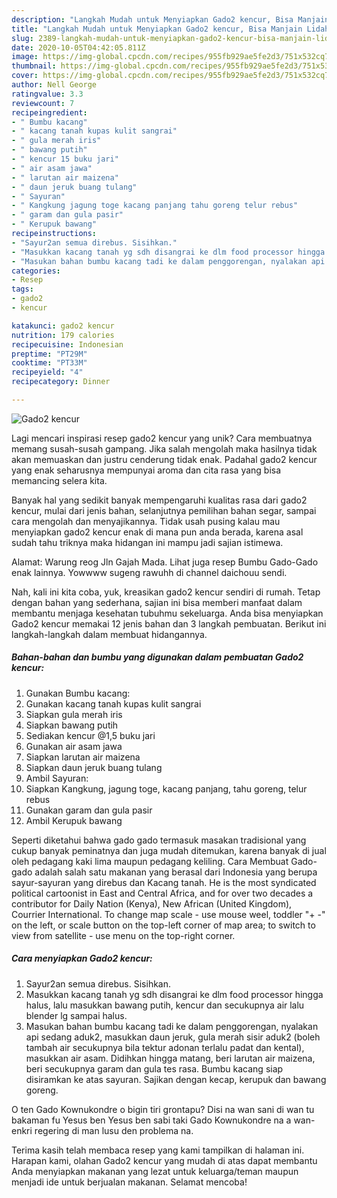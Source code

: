 ```yaml
---
description: "Langkah Mudah untuk Menyiapkan Gado2 kencur, Bisa Manjain Lidah"
title: "Langkah Mudah untuk Menyiapkan Gado2 kencur, Bisa Manjain Lidah"
slug: 2389-langkah-mudah-untuk-menyiapkan-gado2-kencur-bisa-manjain-lidah
date: 2020-10-05T04:42:05.811Z
image: https://img-global.cpcdn.com/recipes/955fb929ae5fe2d3/751x532cq70/gado2-kencur-foto-resep-utama.jpg
thumbnail: https://img-global.cpcdn.com/recipes/955fb929ae5fe2d3/751x532cq70/gado2-kencur-foto-resep-utama.jpg
cover: https://img-global.cpcdn.com/recipes/955fb929ae5fe2d3/751x532cq70/gado2-kencur-foto-resep-utama.jpg
author: Nell George
ratingvalue: 3.3
reviewcount: 7
recipeingredient:
- " Bumbu kacang"
- " kacang tanah kupas kulit sangrai"
- " gula merah iris"
- " bawang putih"
- " kencur 15 buku jari"
- " air asam jawa"
- " larutan air maizena"
- " daun jeruk buang tulang"
- " Sayuran"
- " Kangkung jagung toge kacang panjang tahu goreng telur rebus"
- " garam dan gula pasir"
- " Kerupuk bawang"
recipeinstructions:
- "Sayur2an semua direbus. Sisihkan."
- "Masukkan kacang tanah yg sdh disangrai ke dlm food processor hingga halus, lalu masukkan bawang putih, kencur dan secukupnya air lalu blender lg sampai halus."
- "Masukan bahan bumbu kacang tadi ke dalam penggorengan, nyalakan api sedang aduk2, masukkan daun jeruk, gula merah sisir aduk2 (boleh tambah air secukupnya bila tektur adonan terlalu padat dan kental), masukkan air asam. Didihkan hingga matang, beri larutan air maizena, beri secukupnya garam dan gula tes rasa. Bumbu kacang siap disiramkan ke atas sayuran. Sajikan dengan kecap, kerupuk dan bawang goreng."
categories:
- Resep
tags:
- gado2
- kencur

katakunci: gado2 kencur 
nutrition: 179 calories
recipecuisine: Indonesian
preptime: "PT29M"
cooktime: "PT33M"
recipeyield: "4"
recipecategory: Dinner

---
```



![Gado2 kencur](https://img-global.cpcdn.com/recipes/955fb929ae5fe2d3/751x532cq70/gado2-kencur-foto-resep-utama.jpg)

Lagi mencari inspirasi resep gado2 kencur yang unik? Cara membuatnya memang susah-susah gampang. Jika salah mengolah maka hasilnya tidak akan memuaskan dan justru cenderung tidak enak. Padahal gado2 kencur yang enak seharusnya mempunyai aroma dan cita rasa yang bisa memancing selera kita.

Banyak hal yang sedikit banyak mempengaruhi kualitas rasa dari gado2 kencur, mulai dari jenis bahan, selanjutnya pemilihan bahan segar, sampai cara mengolah dan menyajikannya. Tidak usah pusing kalau mau menyiapkan gado2 kencur enak di mana pun anda berada, karena asal sudah tahu triknya maka hidangan ini mampu jadi sajian istimewa.

Alamat: Warung reog Jln Gajah Mada. Lihat juga resep Bumbu Gado-Gado enak lainnya. Yowwww sugeng rawuhh di channel daichouu sendi.


Nah, kali ini kita coba, yuk, kreasikan gado2 kencur sendiri di rumah. Tetap dengan bahan yang sederhana, sajian ini bisa memberi manfaat dalam membantu menjaga kesehatan tubuhmu sekeluarga. Anda bisa menyiapkan Gado2 kencur memakai 12 jenis bahan dan 3 langkah pembuatan. Berikut ini langkah-langkah dalam membuat hidangannya.

<!--inarticleads1-->

##### Bahan-bahan dan bumbu yang digunakan dalam pembuatan Gado2 kencur:

1. Gunakan  Bumbu kacang:
1. Gunakan  kacang tanah kupas kulit sangrai
1. Siapkan  gula merah iris
1. Siapkan  bawang putih
1. Sediakan  kencur @1,5 buku jari
1. Gunakan  air asam jawa
1. Siapkan  larutan air maizena
1. Siapkan  daun jeruk buang tulang
1. Ambil  Sayuran:
1. Siapkan  Kangkung, jagung toge, kacang panjang, tahu goreng, telur rebus
1. Gunakan  garam dan gula pasir
1. Ambil  Kerupuk bawang


Seperti diketahui bahwa gado gado termasuk masakan tradisional yang cukup banyak peminatnya dan juga mudah ditemukan, karena banyak di jual oleh pedagang kaki lima maupun pedagang keliling. Cara Membuat  Gado-gado adalah salah satu makanan yang berasal dari Indonesia yang berupa sayur-sayuran yang direbus dan Kacang tanah. He is the most syndicated political cartoonist in East and Central Africa, and for over two decades a contributor for Daily Nation (Kenya), New African (United Kingdom), Courrier International. To change map scale - use mouse weel, toddler &#34;+ -&#34; on the left, or scale button on the top-left corner of map area; to switch to view from satellite - use menu on the top-right corner. 

<!--inarticleads2-->

##### Cara menyiapkan Gado2 kencur:

1. Sayur2an semua direbus. Sisihkan.
1. Masukkan kacang tanah yg sdh disangrai ke dlm food processor hingga halus, lalu masukkan bawang putih, kencur dan secukupnya air lalu blender lg sampai halus.
1. Masukan bahan bumbu kacang tadi ke dalam penggorengan, nyalakan api sedang aduk2, masukkan daun jeruk, gula merah sisir aduk2 (boleh tambah air secukupnya bila tektur adonan terlalu padat dan kental), masukkan air asam. Didihkan hingga matang, beri larutan air maizena, beri secukupnya garam dan gula tes rasa. Bumbu kacang siap disiramkan ke atas sayuran. Sajikan dengan kecap, kerupuk dan bawang goreng.


O ten Gado Kownukondre o bigin tiri grontapu? Disi na wan sani di wan tu bakaman fu Yesus ben Yesus ben sabi taki Gado Kownukondre na a wan-enkri regering di man lusu den problema na. 

Terima kasih telah membaca resep yang kami tampilkan di halaman ini. Harapan kami, olahan Gado2 kencur yang mudah di atas dapat membantu Anda menyiapkan makanan yang lezat untuk keluarga/teman maupun menjadi ide untuk berjualan makanan. Selamat mencoba!
